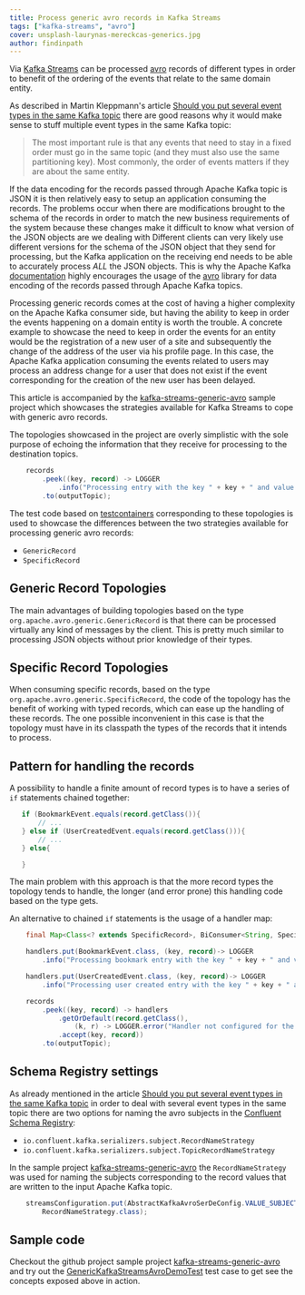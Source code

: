 ```yaml
---
title: Process generic avro records in Kafka Streams
tags: ["kafka-streams", "avro"]
cover: unsplash-laurynas-mereckcas-generics.jpg
author: findinpath
---
```



Via [Kafka Streams](https://kafka.apache.org/documentation/streams/) can be processed 
[avro](https://avro.apache.org/) records of different types in order to benefit of the 
ordering of the events that relate to the same domain entity.

As described in Martin Kleppmann's article [Should you put several event types in the same Kafka topic](https://www.confluent.io/blog/put-several-event-types-kafka-topic/) there are good reasons why it would
make sense to stuff multiple event types in the same Kafka topic:

>The most important rule is that any events that need to stay in a fixed order must go in the same topic (and they must also use the same partitioning key). Most commonly, the order of events matters if they are about the same entity.


If the data encoding for the records passed through Apache Kafka topic is JSON it is then relatively 
easy to setup an application consuming the records. The problems occur when there are modifications brought to the schema of the records in order to match the new business requirements of the system
because these changes make it difficult to know what version of the JSON objects are we dealing with
Different clients can very likely use different versions for the schema of the JSON object that they
send for processing, but the Kafka application on the receiving end needs to be able to accurately
process *ALL* the JSON objects.
This is why the Apache Kafka [documentation](https://www.confluent.io/confluent-schema-registry/)  highly encourages the usage of the [avro](https://avro.apache.org/) library for data encoding of the records passed through Apache Kafka topics.


Processing generic records comes at the cost of having a higher complexity on the
Apache Kafka consumer side, but having the ability to keep in order the events happening on a domain entity is worth the trouble.
A concrete example to showcase the need to keep in order the events for an entity would be the
registration of a new user of a site and subsequently the change of the address of the user via his profile page.  In this case, the Apache Kafka application consuming the events related to users may
process an address change for a user that does not exist if the event corresponding for the creation
of the new user has been delayed.


This article is accompanied by the [kafka-streams-generic-avro](https://github.com/findinpath/kafka-streams-generic-avro) sample project which showcases the strategies available for Kafka Streams
to cope with generic avro records.

The topologies showcased in the project are overly simplistic with the sole purpose of echoing the
information that they receive for processing to the destination topics. 


```java
    records
        .peek((key, record) -> LOGGER
            .info("Processing entry with the key " + key + " and value " + record))
        .to(outputTopic);
```


The test code based on [testcontainers](https://www.testcontainers.org/) corresponding
to these topologies is used to showcase the differences between the two strategies available for
processing generic avro records:

- `GenericRecord`
- `SpecificRecord`

## Generic Record Topologies

The main advantages of building topologies based on the type `org.apache.avro.generic.GenericRecord` is 
that there can be processed virtually any kind of messages by the client. This is pretty much similar to
processing JSON objects without prior knowledge of their types.

## Specific Record Topologies

When consuming specific records, based on the type `org.apache.avro.generic.SpecificRecord`, the code of
the topology has the benefit of working with typed records, which can ease up the handling of these records.
The one possible inconvenient in this case is that the topology must have in its classpath the types of the 
records that it intends to process.


## Pattern for handling the records

A possibility to handle a finite amount of record types is to have a series of `if` statements
chained together:

```java
   if (BookmarkEvent.equals(record.getClass()){
       // ...
   } else if (UserCreatedEvent.equals(record.getClass())){
       // ...
   } else{

   }
```

The main problem with this approach is that the more record types the topology tends to handle,
the longer (and error prone) this handling code based on the type gets. 

An alternative to chained `if` statements is the usage of a handler map:

```java
    final Map<Class<? extends SpecificRecord>, BiConsumer<String, SpecificRecord>> handlers = new HashMap<>();

    handlers.put(BookmarkEvent.class, (key, record)-> LOGGER
        .info("Processing bookmark entry with the key " + key + " and value " + record));

    handlers.put(UserCreatedEvent.class, (key, record)-> LOGGER
        .info("Processing user created entry with the key " + key + " and value " + record));

    records
        .peek((key, record) -> handlers
            .getOrDefault(record.getClass(),
                (k, r) -> LOGGER.error("Handler not configured for the record " + record + " with key "+ key + " of type " + record.getClass()))
            .accept(key, record))
        .to(outputTopic);

```


## Schema Registry settings

As already mentioned in the article [Should you put several event types in the same Kafka topic](https://www.confluent.io/blog/put-several-event-types-kafka-topic/) in order to deal with several event types
in the same topic there are two options for naming the avro subjects in the [Confluent Schema Registry](https://www.confluent.io/confluent-schema-registry):


- `io.confluent.kafka.serializers.subject.RecordNameStrategy`
- `io.confluent.kafka.serializers.subject.TopicRecordNameStrategy`


In the sample project [kafka-streams-generic-avro](https://github.com/findinpath/kafka-streams-generic-avro) the `RecordNameStrategy` was used for naming the subjects
corresponding to the record values that are written to the input Apache Kafka topic.



```java
    streamsConfiguration.put(AbstractKafkaAvroSerDeConfig.VALUE_SUBJECT_NAME_STRATEGY,
        RecordNameStrategy.class);
```


## Sample code

Checkout the github project sample project [kafka-streams-generic-avro](https://github.com/findinpath/kafka-streams-generic-avro) and try out the [GenericKafkaStreamsAvroDemoTest](https://github.com/findinpath/kafka-streams-generic-avro/blob/master/src/test/java/com/findinpath/GenericKafkaStreamsAvroDemoTest.java) test case to get see the concepts exposed above in action.
